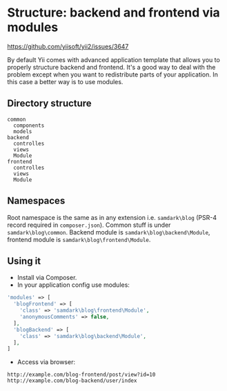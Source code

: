 Structure: backend and frontend via modules
===========================================

https://github.com/yiisoft/yii2/issues/3647

By default Yii comes with advanced application template that allows you to properly structure backend and frontend.
It's a good way to deal with the problem except when you want to redistribute parts of your application. In this
case a better way is to use modules.

Directory structure
-------------------

```
common
  components
  models
backend
  controlles
  views
  Module
frontend
  controlles
  views
  Module
```

Namespaces
----------

Root namespace is the same as in any extension i.e. `samdark\blog` (PSR-4 record required in `composer.json`).
Common stuff is under `samdark\blog\common`. Backend module is `samdark\blog\backend\Module`, frontend module
is `samdark\blog\frontend\Module`.

Using it
--------

- Install via Composer.
- In your application config use modules:

```php
'modules' => [
  'blogFrontend' => [
    'class' => 'samdark\blog\frontend\Module',
    'anonymousComments' => false,
  ],
  'blogBackend' => [
    'class' => 'samdark\blog\backend\Module',
  ],
]
```

- Access via browser:

```
http://example.com/blog-frontend/post/view?id=10
http://example.com/blog-backend/user/index
```
